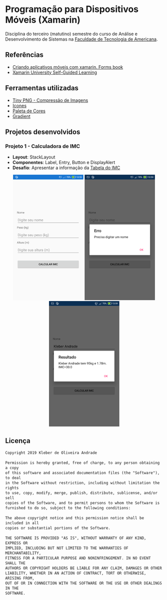 # Programação para Dispositivos Móveis (Xamarin)

Disciplina do terceiro (matutino) semestre do curso de Análise e Desenvolvimento de Sistemas na [Faculdade de Tecnologia de Americana](http://www.fatec.edu.br/).

## Referências

- [Criando aplicativos móveis com xamarin. Forms book](https://docs.microsoft.com/pt-br/xamarin/xamarin-forms/creating-mobile-apps-xamarin-forms/)
- [Xamarin University Self-Guided Learning](https://elearning.xamarin.com/)

## Ferramentas utilizadas

- [Tiny PNG - Compressão de Imagens](https://tinypng.com/)
- [Icones](https://material.io/tools/icons/?style=baseline)
- [Paleta de Cores](https://flatuicolors.com/)
- [Gradient](https://uigradients.com)

## Projetos desenvolvidos

### Projeto 1 - Calculadora de IMC
* **Layout**: StackLayout
* **Componentes**: Label, Entry, Button e DisplayAlert
* **Desafio**: Apresentar a informação da [Tabela do IMC](http://www.calculoimc.com.br/tabela-de-imc/)

<p align="center">
  <img src="https://github.com/kleberandrade/aulas-android-xamarin/blob/master/Screenshot/calculadora_imc_1.png" height="400"/>
  <img src="https://github.com/kleberandrade/aulas-android-xamarin/blob/master/Screenshot/calculadora_imc_2.png" height="400"/>
  <img src="https://github.com/kleberandrade/aulas-android-xamarin/blob/master/Screenshot/calculadora_imc_3.png" height="400"/>
</p>

Licença
----

    Copyright 2019 Kleber de Oliveira Andrade
    
    Permission is hereby granted, free of charge, to any person obtaining a copy
    of this software and associated documentation files (the "Software"), to deal
    in the Software without restriction, including without limitation the rights
    to use, copy, modify, merge, publish, distribute, sublicense, and/or sell
    copies of the Software, and to permit persons to whom the Software is
    furnished to do so, subject to the following conditions:
    
    The above copyright notice and this permission notice shall be included in all
    copies or substantial portions of the Software.
    
    THE SOFTWARE IS PROVIDED "AS IS", WITHOUT WARRANTY OF ANY KIND, EXPRESS OR
    IMPLIED, INCLUDING BUT NOT LIMITED TO THE WARRANTIES OF MERCHANTABILITY,
    FITNESS FOR A PARTICULAR PURPOSE AND NONINFRINGEMENT. IN NO EVENT SHALL THE
    AUTHORS OR COPYRIGHT HOLDERS BE LIABLE FOR ANY CLAIM, DAMAGES OR OTHER
    LIABILITY, WHETHER IN AN ACTION OF CONTRACT, TORT OR OTHERWISE, ARISING FROM,
    OUT OF OR IN CONNECTION WITH THE SOFTWARE OR THE USE OR OTHER DEALINGS IN THE
    SOFTWARE.
